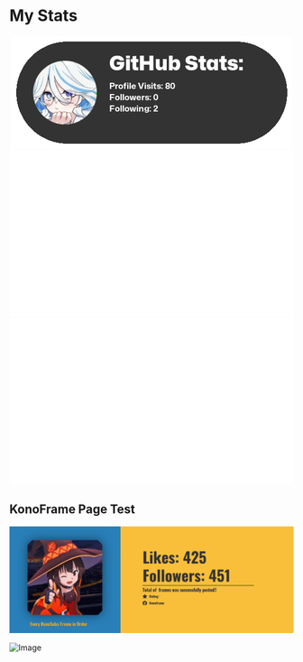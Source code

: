 # My Stats
<div align="center">

![Hello](./banner_stats.gif)
![Stats Overview](https://raw.githubusercontent.com/ShikiYuriSan/github-stats-transparent/output/generated/overview.svg)
![Most Used Languages](https://raw.githubusercontent.com/ShikiYuriSan/github-stats-transparent/output/generated/languages.svg)

</div>

## KonoFrame Page Test

<div align="center">

![Hello](./banner.gif)

</div>

<img src="https://komarev.com/ghpvc/?username=ShikiYuriSan" alt="Image" height="0" width="0">
